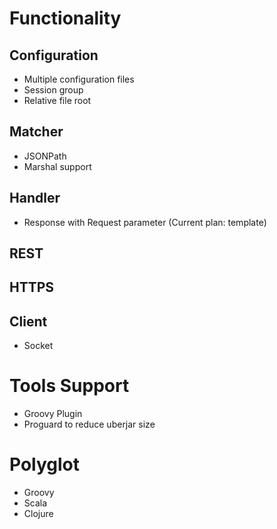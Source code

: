 # Functionality

## Configuration
* Multiple configuration files
* Session group
* Relative file root

## Matcher
* JSONPath
* Marshal support

## Handler
* Response with Request parameter (Current plan: template)

## REST

## HTTPS

## Client
* Socket

# Tools Support
* Groovy Plugin
* Proguard to reduce uberjar size

# Polyglot
* Groovy
* Scala
* Clojure